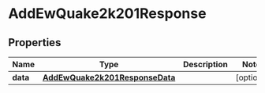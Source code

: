 

# AddEwQuake2k201Response


## Properties

| Name | Type | Description | Notes |
|------------ | ------------- | ------------- | -------------|
|**data** | [**AddEwQuake2k201ResponseData**](AddEwQuake2k201ResponseData.md) |  |  [optional] |



